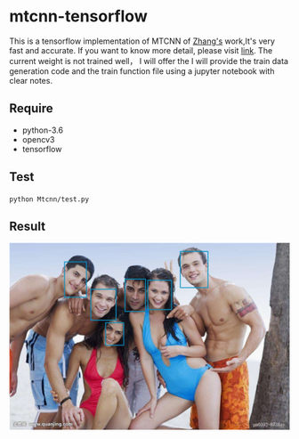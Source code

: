 # mtcnn-tensorflow

This is a tensorflow implementation of MTCNN  of [Zhang's](https://github.com/kpzhang93?tab=repositories) work,It's very fast and accurate. If you want to know more detail, please visit [link](https://arxiv.org/pdf/1604.02878.pdf). The current weight is not trained well， I will offer the I will provide the train data generation code and the train function file using a jupyter notebook with clear notes. 

## Require
* python-3.6
* opencv3
* tensorflow

## Test

`python Mtcnn/test.py`

## Result
![](./Result/test.jpg)
